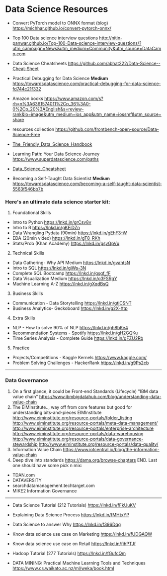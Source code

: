 # Data Science Resources


* Convert PyTorch model to ONNX format (blog) https://michhar.github.io/convert-pytorch-onnx/
* Top 100 Data science interview questions http://nitin-panwar.github.io/Top-100-Data-science-interview-questions/?utm_campaign=News&utm_medium=Community&utm_source=DataCamp.com
* Data Science Cheatsheets https://github.com/abhat222/Data-Science--Cheat-Sheet
* Practical Debugging for Data Science **Medium** https://towardsdatascience.com/practical-debugging-for-data-science-fd744c21f332

* Amazon books https://www.amazon.com/s?rh=n%3A6361574011%2Cp_36%3A0-0%2Cp_20%3AEnglish&s=review-rank&lo=image&utm_medium=ios_app&utm_name=iossmf&utm_source=share


* resources collection https://github.com/frontbench-open-source/Data-Science-Free
* [The_Friendly_Data_Science_Handbook](books/The_Friendly_Data_Science_Handbook.pdf)
* Learning Path: Your Data Science Journey https://www.superdatascience.com/paths

* [Data_Science_Cheatsheet](books/Data_Science_Cheatsheet.pdf)

* Becoming a Self-Taught Data Scientist **Medium** https://towardsdatascience.com/becoming-a-self-taught-data-scientist-5563f546bb7b


### Here's an ultimate data science starter kit:
1. Foundational Skills
* Intro to Python
https://lnkd.in/grCsv8v
* Intro to R
https://lnkd.in/gKFiDZn
* Data Wrangling Pydata (90min)
https://lnkd.in/gEhF3-W
* EDA (20min video)
https://lnkd.in/gT8_RKh
* Stats/Prob (Khan Academy)
https://lnkd.in/gsyGpVu
2. Technical Skills
* Data Gathering- Why API Medium
https://lnkd.in/gvahtsN
* Intro to SQL
https://lnkd.in/giWs-3N
* Complete SQL Bootcamp
https://lnkd.in/gsgf_fF
* Data Visualization Medium
https://lnkd.in/g3FSRgY
* Machine Learning A-Z
https://lnkd.in/gXqdBsQ
3. Business Skills
* Communication - Data Storytelling
https://lnkd.in/gtiCSNT
* Business Analytics- Geckoboard
https://lnkd.in/g2X-Xtp
4. Extra Skills
* NLP - How to solve 90% of NLP
https://lnkd.in/gh8bKe4
* Recommendation Systems - Spotify
https://lnkd.in/gH2GQKu
* Time Series Analysis - Complete Guide
https://lnkd.in/gFZU2Rb
5. Practice
* Projects/Competitions - Kaggle Kernels
https://www.kaggle.com/
* Problem Solving Challenges - HackerRank
https://lnkd.in/g9Ps2cb


---
### Data Governance
1. On a first glance, it could be Front-end Standards (Lifecycle)
"IBM data value chain"
https://www.ibmbigdatahub.com/blog/understanding-data-value-chain
2. The EIMInstitute.., way off from core features but good for understanding bits-and-pieces
EIMInstitute
http://www.eiminstitute.org/resource-portals/folder_listing
http://www.eiminstitute.org/resource-portals/meta-data-management/
http://www.eiminstitute.org/resource-portals/enterprise-architecture
http://www.eiminstitute.org/resource-portals/data-warehousing
http://www.eiminstitute.org/resource-portals/data-governance-stewardship
http://www.eiminstitute.org/resource-portals/data-quality/
3. Information Value Chain
https://www.iotcentral.io/blog/the-information-value-chain
4. Deep dive into standards
https://dama.org/browse-chapters
END. Last one should have some pick n mix:
- TDAN.com
- DATAVERSITY
- searchdatamanagement.techtarget.com
- MIKE2 Information Governance

---

* Data Science Tutorial (212 Tutorials) https://lnkd.in/fFkUuKV
* Explaining Data Science Process https://lnkd.in/fMHtxYP
* Data Science to answer Why https://lnkd.in/f396Dqg
* Know data science use case on Marketing https://lnkd.in/fUDGAQW
* Know data science use case on Retail https://lnkd.in/fihPTJf
* Hadoop Tutorial (277 Tutorials) https://lnkd.in/fGufcQm


* DATA MINING: Practical Machine Learning Tools and Techniques https://www.cs.waikato.ac.nz/ml/weka/book.html
